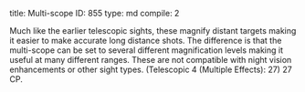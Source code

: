 title:          Multi-scope
ID:             855
type:           md
compile:        2



Much like the earlier telescopic sights, these magnify distant targets making it easier to make accurate long distance shots. The difference is that the multi-scope can be set to several different magnification levels making it useful at many different ranges. These are not compatible with night vision enhancements or other sight types. (Telescopic 4 (Multiple Effects): 27) 27 CP.